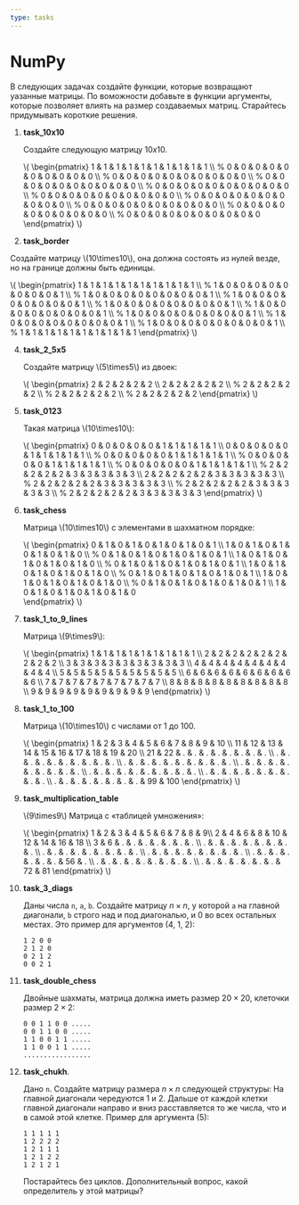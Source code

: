```yaml
---
type: tasks
---
```


# NumPy

В следующих задачах создайте функции, которые возвращают уазанные матрицы. По воможности добавьте в функции аргументы, которые позволяет влиять на размер создаваемых матриц. Старайтесь придумывать короткие решения.

1. **task_10x10**

   Создайте следующую матрицу $10x10$.

   \\(  \\begin{pmatrix}
   1 & 1 & 1 & 1 & 1 & 1 & 1 & 1 & 1 & 1 \\\\ %
   0 & 0 & 0 & 0 & 0 & 0 & 0 & 0 & 0 & 0 \\\\ %
   0 & 0 & 0 & 0 & 0 & 0 & 0 & 0 & 0 & 0 \\\\ %
   0 & 0 & 0 & 0 & 0 & 0 & 0 & 0 & 0 & 0 \\\\ %
   0 & 0 & 0 & 0 & 0 & 0 & 0 & 0 & 0 & 0 \\\\ %
   0 & 0 & 0 & 0 & 0 & 0 & 0 & 0 & 0 & 0 \\\\ %
   0 & 0 & 0 & 0 & 0 & 0 & 0 & 0 & 0 & 0 \\\\ %
   0 & 0 & 0 & 0 & 0 & 0 & 0 & 0 & 0 & 0 \\\\ %
   0 & 0 & 0 & 0 & 0 & 0 & 0 & 0 & 0 & 0 \\\\ %
   0 & 0 & 0 & 0 & 0 & 0 & 0 & 0 & 0 & 0
   \\end{pmatrix} \\)

3. **task_border**

Создайте матрицу \\(10\\times10\\), она должна состоять из нулей везде, но на границе должны быть единицы.

\\(  \\begin{pmatrix}
1 & 1 & 1 & 1 & 1 & 1 & 1 & 1 & 1 & 1 \\\\ %
1 & 0 & 0 & 0 & 0 & 0 & 0 & 0 & 0 & 1 \\\\ %
1 & 0 & 0 & 0 & 0 & 0 & 0 & 0 & 0 & 1 \\\\ %
1 & 0 & 0 & 0 & 0 & 0 & 0 & 0 & 0 & 1 \\\\ %
1 & 0 & 0 & 0 & 0 & 0 & 0 & 0 & 0 & 1 \\\\ %
1 & 0 & 0 & 0 & 0 & 0 & 0 & 0 & 0 & 1 \\\\ %
1 & 0 & 0 & 0 & 0 & 0 & 0 & 0 & 0 & 1 \\\\ %
1 & 0 & 0 & 0 & 0 & 0 & 0 & 0 & 0 & 1 \\\\ %
1 & 0 & 0 & 0 & 0 & 0 & 0 & 0 & 0 & 1 \\\\ %
1 & 1 & 1 & 1 & 1 & 1 & 1 & 1 & 1 & 1
\\end{pmatrix} \\)

4. **task_2_5x5**

   Создайте матрицу \\(5\\times5\\) из двоек:

   \\(  \\begin{pmatrix}
   2 & 2 & 2 & 2 & 2 \\\\ 2 & 2 & 2 & 2 & 2 \\\\ %
   2 & 2 & 2 & 2 & 2 \\\\ %
   2 & 2 & 2 & 2 & 2 \\\\ %
   2 & 2 & 2 & 2 & 2
   \\end{pmatrix} \\)

5. **task_0123**

   Такая матрица \\(10\\times10\\):

   \\(  \\begin{pmatrix}
   0 & 0 & 0 & 0 & 0 & 1 & 1 & 1 & 1 & 1 \\\\ 0 & 0 & 0 & 0 & 0 & 1 & 1 & 1 & 1 & 1 \\\\ %
   0 & 0 & 0 & 0 & 0 & 1 & 1 & 1 & 1 & 1 \\\\ %
   0 & 0 & 0 & 0 & 0 & 1 & 1 & 1 & 1 & 1 \\\\ %
   0 & 0 & 0 & 0 & 0 & 1 & 1 & 1 & 1 & 1 \\\\ %
   2 & 2 & 2 & 2 & 2 & 3 & 3 & 3 & 3 & 3 \\\\ 2 & 2 & 2 & 2 & 2 & 3 & 3 & 3 & 3 & 3 \\\\ %
   2 & 2 & 2 & 2 & 2 & 3 & 3 & 3 & 3 & 3 \\\\ %
   2 & 2 & 2 & 2 & 2 & 3 & 3 & 3 & 3 & 3 \\\\ %
   2 & 2 & 2 & 2 & 2 & 3 & 3 & 3 & 3 & 3
   \\end{pmatrix} \\)

6. **task_chess**

   Матрица \\(10\\times10\\) с элементами в шахматном порядке:

   \\(  \\begin{pmatrix}
   0 & 1 & 0 & 1 & 0 & 1 & 0 & 1 & 0 & 1 \\\\ 1 & 0 & 1 & 0 & 1 & 0 & 1 & 0 & 1 & 0 \\\\ %
   0 & 1 & 0 & 1 & 0 & 1 & 0 & 1 & 0 & 1 \\\\ 1 & 0 & 1 & 0 & 1 & 0 & 1 & 0 & 1 & 0 \\\\ %
   0 & 1 & 0 & 1 & 0 & 1 & 0 & 1 & 0 & 1 \\\\ 1 & 0 & 1 & 0 & 1 & 0 & 1 & 0 & 1 & 0 \\\\ %
   0 & 1 & 0 & 1 & 0 & 1 & 0 & 1 & 0 & 1 \\\\ 1 & 0 & 1 & 0 & 1 & 0 & 1 & 0 & 1 & 0 \\\\ %
   0 & 1 & 0 & 1 & 0 & 1 & 0 & 1 & 0 & 1 \\\\ 1 & 0 & 1 & 0 & 1 & 0 & 1 & 0 & 1 & 0    
   \\end{pmatrix} \\)

7. **task_1_to_9_lines**

   Матрица \\(9\\times9\\):

   \\(  \\begin{pmatrix}
   1 & 1 & 1 & 1 & 1 & 1 & 1 & 1 & 1 \\\\ 2 & 2 & 2 & 2 & 2 & 2 & 2 & 2 & 2 \\\\ 3 & 3 & 3 & 3 & 3 & 3 & 3 & 3 & 3 \\\\ 4 & 4 & 4 & 4 & 4 & 4 & 4 & 4 & 4 \\\\ 5 & 5 & 5 & 5 & 5 & 5 & 5 & 5 & 5 \\\\ 6 & 6 & 6 & 6 & 6 & 6 & 6 & 6 & 6 \\\\ 7 & 7 & 7 & 7 & 7 & 7 & 7 & 7 & 7 \\\\ 8 & 8 & 8 & 8 & 8 & 8 & 8 & 8 & 8 \\\\ 9 & 9 & 9 & 9 & 9 & 9 & 9 & 9 & 9
   \\end{pmatrix} \\)

8. **task_1_to_100**

   Матрица \\(10\\times10\\) с числами от 1 до 100.

   \\(  \\begin{pmatrix}
   1 & 2 & 3 & 4 & 5 & 6 & 7 & 8 & 9 & 10 \\\\ 11 & 12 & 13 & 14 & 15 & 16 & 17 & 18 & 19 & 20 \\\\ 21 & 22 & . & . & . & . & . & . & . & . \\\\ . & . & . & . & . & . & . & . & . & . \\\\ . & . & . & . & . & . & . & . & . & . \\\\ . & . & . & . & . & . & . & . & . & . \\\\ . & . & . & . & . & . & . & . & . & . \\\\ . & . & . & . & . & . & . & . & . & . \\\\ . & . & . & . & . & . & . & . & 99 & 100
   \\end{pmatrix} \\)

9. **task_multiplication_table**

   \\(9\\times9\\) Матрица с «таблицей умножения»:

   \\(  \\begin{pmatrix}
   1 & 2 & 3 & 4 & 5 & 6 & 7 & 8 & 9\\\\ 2 & 4 & 6 & 8 & 10 & 12 & 14 & 16 & 18 \\\\ 3 & 6 & . & . & . & . & . & . & . \\\\ . & . & . & . & . & . & . & . & . \\\\ . & . & . & . & . & . & . & . & . \\\\ . & . & . & . & . & . & . & . & . \\\\ . & . & . & . & . & . & . & 56 & . \\\\ . & . & . & . & . & . & . & . & . \\\\ . & . & . & . & . & . & . & 72 & 81
   \\end{pmatrix} \\)

10. **task_3_diags**

    Даны числа `n`, `a`, `b`. Создайте матрицу $n\times n$,
    у которой `a` на главной диагонали, `b` строго над и под диагональю, и 0 во всех остальных местах. Это пример для аргументов (4, 1, 2):
    ```
    1 2 0 0
    2 1 2 0
    0 2 1 2
    0 0 2 1
    ``` 
11. **task_double_chess**

    Двойные шахматы, матрица должна иметь размер  $20\times20$, клеточки размер $2\times2$:

     ```
     0 0 1 1 0 0 .....
     0 0 1 1 0 0 .....
     1 1 0 0 1 1 .....
     1 1 0 0 1 1 .....
     .................
     ``` 
12. **task_chukh**.

    Дано `n`. Создайте матрицу размера $n\times n$ следующей структуры: На главной диагонали чередуются 1 и 2. Дальше от каждой клетки главной диагонали направо и вниз расставляется то же числа, что и в самой этой клетке. Пример для аргумента (5):
    ```
    1 1 1 1 1
    1 2 2 2 2
    1 2 1 1 1
    1 2 1 2 2
    1 2 1 2 1
    ```
    Постарайтесь без циклов. Дополнительный вопрос, какой определитель у этой матрицы?

